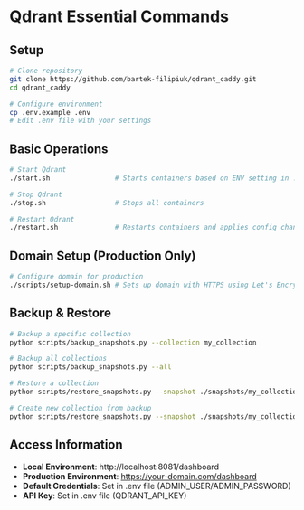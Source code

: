# Qdrant Essential Commands

## Setup

```bash
# Clone repository
git clone https://github.com/bartek-filipiuk/qdrant_caddy.git
cd qdrant_caddy

# Configure environment
cp .env.example .env
# Edit .env file with your settings
```

## Basic Operations

```bash
# Start Qdrant
./start.sh                # Starts containers based on ENV setting in .env

# Stop Qdrant
./stop.sh                 # Stops all containers

# Restart Qdrant
./restart.sh              # Restarts containers and applies config changes
```

## Domain Setup (Production Only)

```bash
# Configure domain for production
./scripts/setup-domain.sh # Sets up domain with HTTPS using Let's Encrypt
```

## Backup & Restore

```bash
# Backup a specific collection
python scripts/backup_snapshots.py --collection my_collection

# Backup all collections
python scripts/backup_snapshots.py --all

# Restore a collection
python scripts/restore_snapshots.py --snapshot ./snapshots/my_collection.snapshot --collection my_collection

# Create new collection from backup
python scripts/restore_snapshots.py --snapshot ./snapshots/my_collection.snapshot --new-collection new_collection
```

## Access Information

- **Local Environment**: http://localhost:8081/dashboard
- **Production Environment**: https://your-domain.com/dashboard
- **Default Credentials**: Set in .env file (ADMIN_USER/ADMIN_PASSWORD)
- **API Key**: Set in .env file (QDRANT_API_KEY)
